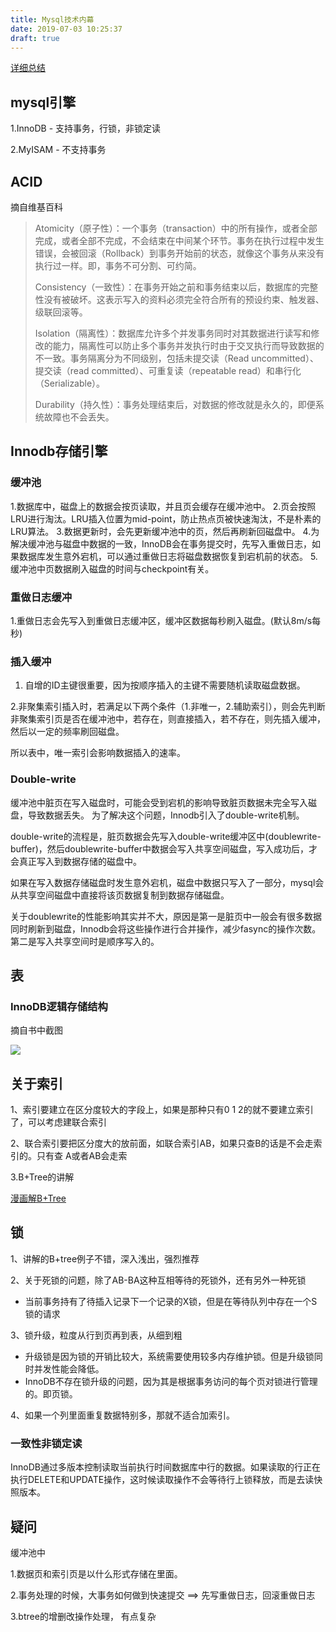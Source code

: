 ```yaml
---
title: Mysql技术内幕
date: 2019-07-03 10:25:37
draft: true
---
```


[详细总结](https://blog.csdn.net/tanliqing2010/article/details/81509539)

## mysql引擎

1.InnoDB - 支持事务，行锁，非锁定读

2.MyISAM - 不支持事务

## ACID

摘自维基百科

>Atomicity（原子性）：一个事务（transaction）中的所有操作，或者全部完成，或者全部不完成，不会结束在中间某个环节。事务在执行过程中发生错误，会被回滚（Rollback）到事务开始前的状态，就像这个事务从来没有执行过一样。即，事务不可分割、可约简。
>
>Consistency（一致性）：在事务开始之前和事务结束以后，数据库的完整性没有被破坏。这表示写入的资料必须完全符合所有的预设约束、触发器、级联回滚等。
>
>Isolation（隔离性）：数据库允许多个并发事务同时对其数据进行读写和修改的能力，隔离性可以防止多个事务并发执行时由于交叉执行而导致数据的不一致。事务隔离分为不同级别，包括未提交读（Read uncommitted）、提交读（read committed）、可重复读（repeatable read）和串行化（Serializable）。
>
>Durability（持久性）：事务处理结束后，对数据的修改就是永久的，即便系统故障也不会丢失。

## Innodb存储引擎

### 缓冲池

1.数据库中，磁盘上的数据会按页读取，并且页会缓存在缓冲池中。
2.页会按照LRU进行淘汰。LRU插入位置为mid-point，防止热点页被快速淘汰，不是朴素的LRU算法。
3.数据更新时，会先更新缓冲池中的页，然后再刷新回磁盘中。
4.为解决缓冲池与磁盘中数据的一致，InnoDB会在事务提交时，先写入重做日志，如果数据库发生意外宕机，可以通过重做日志将磁盘数据恢复到宕机前的状态。
5.缓冲池中页数据刷入磁盘的时间与checkpoint有关。

### 重做日志缓冲

1.重做日志会先写入到重做日志缓冲区，缓冲区数据每秒刷入磁盘。(默认8m/s每秒)

### 插入缓冲

1. 自增的ID主键很重要，因为按顺序插入的主键不需要随机读取磁盘数据。

2.非聚集索引插入时，若满足以下两个条件（1.非唯一，2.辅助索引），则会先判断非聚集索引页是否在缓冲池中，若存在，则直接插入，若不存在，则先插入缓冲，然后以一定的频率刷回磁盘。

所以表中，唯一索引会影响数据插入的速率。

### Double-write

缓冲池中脏页在写入磁盘时，可能会受到宕机的影响导致脏页数据未完全写入磁盘，导致数据丢失。
为了解决这个问题，Innodb引入了double-write机制。

double-write的流程是，脏页数据会先写入double-write缓冲区中(doublewrite-buffer)，然后doublewrite-buffer中数据会写入共享空间磁盘，写入成功后，才会真正写入到数据存储的磁盘中。

如果在写入数据存储磁盘时发生意外宕机，磁盘中数据只写入了一部分，mysql会从共享空间磁盘中直接将该页数据复制到数据存储磁盘。

关于doublewrite的性能影响其实并不大，原因是第一是脏页中一般会有很多数据同时刷新到磁盘，Innodb会将这些操作进行合并操作，减少fasync的操作次数。第二是写入共享空间时是顺序写入的。

## 表

### InnoDB逻辑存储结构

摘自书中截图

![](https://ws1.sinaimg.cn/large/005H7Wvygy1g4vsbs0t58j31640sck32.jpg)

## 关于索引

1、索引要建立在区分度较大的字段上，如果是那种只有0 1 2的就不要建立索引了，可以考虑建联合索引

2、联合索引要把区分度大的放前面，如联合索引AB，如果只查B的话是不会走索引的。只有查 A或者AB会走索

3.B+Tree的讲解

[漫画解B+Tree](https://blog.csdn.net/qq_26222859/article/details/80631121)

## 锁

1、讲解的B+tree例子不错，深入浅出，强烈推荐

2、关于死锁的问题，除了AB-BA这种互相等待的死锁外，还有另外一种死锁

* 当前事务持有了待插入记录下一个记录的X锁，但是在等待队列中存在一个S锁的请求

3、锁升级，粒度从行到页再到表，从细到粗

* 升级锁是因为锁的开销比较大，系统需要使用较多内存维护锁。但是升级锁同时并发性能会降低。
* InnoDB不存在锁升级的问题，因为其是根据事务访问的每个页对锁进行管理的。即页锁。

4、如果一个列里面重复数据特别多，那就不适合加索引。

### 一致性非锁定读

InnoDB通过多版本控制读取当前执行时间数据库中行的数据。如果读取的行正在执行DELETE和UPDATE操作，这时候读取操作不会等待行上锁释放，而是去读快照版本。

## 疑问

缓冲池中

1.数据页和索引页是以什么形式存储在里面。

2.事务处理的时候，大事务如何做到快速提交 ==> 先写重做日志，回滚重做日志

3.btree的增删改操作处理， 有点复杂

